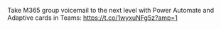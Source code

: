 Take M365 group voicemail to the next level with Power Automate and Adaptive cards in Teams:
https://t.co/1wyxuNFg5z?amp=1
